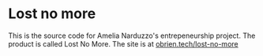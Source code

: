# Lost no more

This is the source code for Amelia Narduzzo's entrepeneurship project. The product is called Lost No More. The site is at [obrien.tech/lost-no-more](http://obrien.tech/lost-no-more)